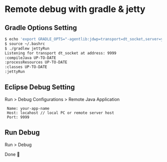 # Remote debug with gradle & jetty

## Gradle Options Setting
```bash
$ echo 'export GRADLE_OPTS="-agentlib:jdwp=transport=dt_socket,server=y,suspend=n,address=9999"' >> ~/.bashrc 
$ source ~/.bashrc
$ ./gradlew jettyRun
Listening for transport dt_socket at address: 9999
:compileJava UP-TO-DATE
:processResources UP-TO-DATE
:classes UP-TO-DATE
:jettyRun
```

## Eclipse Debug Setting
Run > Debug Configurations > Remote Java Application
```
 Name: your-app-name
 Host: locahost // local PC or remote server host
 Port: 9999
```

## Run Debug
Run > Debug

Done :beer:
